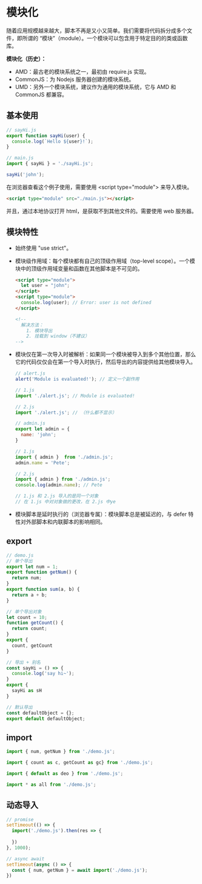 # 模块化

随着应用规模越来越大，脚本不再是又小又简单。我们需要将代码拆分成多个文件，即所谓的 “模块”（module）。一个模块可以包含用于特定目的的类或函数库。

**模块化（历史）：**

- AMD：最古老的模块系统之一，最初由 require.js 实现。
- CommonJS：为 Nodejs 服务器创建的模块系统。
- UMD：另外一个模块系统，建议作为通用的模块系统，它与 AMD 和 CommonJS 都兼容。



## 基本使用

```js
// sayHi.js
export function sayHi(user) {
  console.log(`Hello ${user}!`);
}
```

```js
// main.js
import { sayHi } = './sayHi.js';

sayHi('john');
```



在浏览器查看这个例子使用，需要使用 \<script type="module"> 来导入模块。

```html
<script type="module" src="./main.js"></script>
```

并且，通过本地协议打开 html，是获取不到其他文件的。需要使用 web 服务器。



## 模块特性

- 始终使用 "use strict"。

- 模块级作用域：每个模块都有自己的顶级作用域（top-level scope）。一个模块中的顶级作用域变量和函数在其他脚本是不可见的。

  ```html
  <script type="module">
    let user = "john";
  </script>
  <script type="module">
    console.log(user); // Error: user is not defined
  </script>
  
  <!--
    解决方法：
      1. 模块导出
      2. 挂载到 window（不建议）
  -->
  ```

- 模块仅在第一次导入时被解析：如果同一个模块被导入到多个其他位置，那么它的代码仅仅会在第一个导入时执行，然后导出的内容提供给其他模块导入。

  ```js
  // alert.js
  alert('Module is evaluated!'); // 定义一个副作用
  
  // 1.js
  import './alert.js'; // Module is evaluated!
  
  // 2.js
  import './alert.js'; // （什么都不显示）
  ```

  ```js
  // admin.js
  export let admin = {
    name: 'john';
  }
  
  // 1.js
  import { admin }  from './admin.js';
  admin.name = 'Pete';
  
  // 2.js
  import { admin } from './admin.js';
  console.log(admin.name); // Pete
  
  // 1.js 和 2.js 导入的是同一个对象
  // 在 1.js 中对对象做的更改，在 2.js 中ye
  ```


- 模块脚本是延时执行的（浏览器专属）：模块脚本总是被延迟的，与 defer 特性对外部脚本和内联脚本的影响相同。



## export

```js
// demo.js
// 单个导出
export let num = 1;
export function getNum() {
  return num;
}
export function sum(a, b) {
  return a + b;
}

// 单个导出对象
let count = 10;
function getCount() {
  return count;
}
export {
  count, getCount
}

// 导出 + 别名
const sayHi = () => {
  console.log('say hi~');
}
export {
  sayHi as sH
}

// 默认导出
const defaultObject = {};
export default defaultObject;
```



## import

```js
import { num, getNum } from './demo.js';

import { count as c, getCount as gc} from './demo.js';

import { default as deo } from './demo.js';

import * as all from './demo.js';
```



## 动态导入

```js
// promise
setTimeout(() => {
  import('./demo.js').then(res => {
    
  })
}, 1000);

// async await
setTimeout(async () => {
  const { num, getNum } = await import('./demo.js');
})
```

